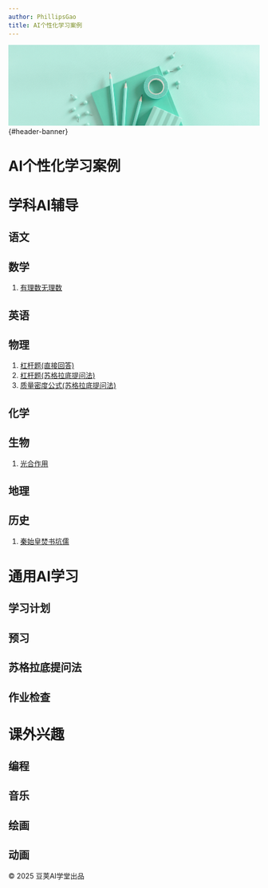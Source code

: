 ```yaml
---
author: PhillipsGao
title: AI个性化学习案例
---
```

<link rel="stylesheet" href="css/sspai.css">
<div id="header-greybox"></div>

![文章头图](pic/banner.png){#header-banner}

# AI个性化学习案例

# 学科AI辅导

## 语文

## 数学

1.  [有理数无理数](math/irrational_number.html)


## 英语

## 物理
1. [杠杆题(直接回答)](physics/lever.html)
1. [杠杆题(苏格拉底提问法)](physics/lever_socrates.html)
1. [质量密度公式(苏格拉底提问法)](physics/roumv_socrates.html)

## 化学

## 生物
1. [光合作用](biology/photosynthesis.html)

## 地理

## 历史
1. [秦始皇焚书坑儒](history/fenshukengru.html)

# 通用AI学习

## 学习计划

## 预习

## 苏格拉底提问法

## 作业检查


# 课外兴趣

## 编程

## 音乐

## 绘画

## 动画

<div id="footer">
  <p>© 2025 豆荚AI学堂出品</p>
</div>